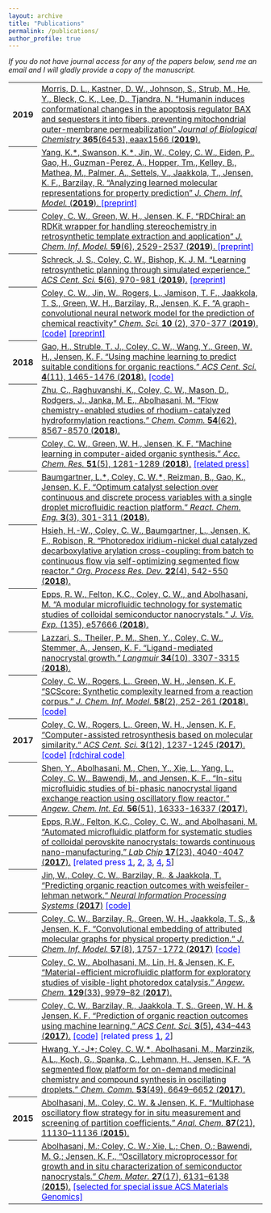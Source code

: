 ```yaml
---
layout: archive
title: "Publications"
permalink: /publications/
author_profile: true
---
```


<em>If you do not have journal access for any of the papers below, send me an email and I will gladly provide a copy of the manuscript.</em>

<table>
  
  <tr><th>2019</th><td>
    <a href="http://www.jbc.org/content/early/2019/11/05/jbc.RA119.011297" target="_blank">
      Morris, D. L., <u>Kastner, D. W.</u>, Johnson, S., Strub, M., He, Y., Bleck, C. K., Lee, D., Tjandra, N. 
      &ldquo;Humanin induces conformational changes in the apoptosis regulator BAX and sequesters it into fibers, preventing mitochondrial outer-membrane permeabilization&rdquo; 
      <em>Journal of Biological Chemistry </em>
      <strong>365</strong>(6453), eaax1566  (<strong>2019</strong>).
    </a> 
  </td></tr>

  <tr><th></th><td>
    <a href="https://pubs.acs.org/doi/abs/10.1021/acs.jcim.9b00237" target="_blank">
      Yang, K.*, Swanson, K.*, Jin, W., <u>Coley, C. W.</u>, Eiden, P., Gao, H., Guzman-Perez, A., Hopper, Tm., Kelley, B., Mathea, M., Palmer, A., Settels, V., Jaakkola, T., Jensen, K. F., Barzilay, R.
      &ldquo;Analyzing learned molecular representations for property prediction&rdquo; 
      <em>J. Chem. Inf. Model.</em> 
      (<strong>2019</strong>).
    </a> 
    <a style="color:blue" href="https://arxiv.org/abs/1904.01561" target="_blank">[preprint]</a>
  </td></tr>

  <tr><th></th><td>
    <a href="https://pubs.acs.org/doi/abs/10.1021/acs.jcim.9b00286" target="_blank">
      <u>Coley, C. W.</u>, Green, W. H., Jensen, K. F. 
      &ldquo;RDChiral: an RDKit wrapper for handling stereochemistry in retrosynthetic template extraction and application&rdquo; 
      <em>J. Chem. Inf. Model.</em>
      <strong>59</strong>(6), 2529-2537 (<strong>2019</strong>).
    </a> 
    <a style="color:blue" href="https://chemrxiv.org/articles/RDChiral_An_RDKit_Wrapper_for_Handling_Stereochemistry_in_Retrosynthetic_Template_Extraction_and_Application/7949024" target="_blank">[preprint]</a>
  </td></tr>


  <tr><th></th><td>
    <a href="https://pubs.acs.org/doi/full/10.1021/acscentsci.9b00055" target="_blank">Schreck, J. S., <u>Coley, C. W.</u>, Bishop, K. J. M. &ldquo;Learning retrosynthetic planning through simulated experience.&rdquo; <em>ACS Cent. Sci. </em><strong>5</strong>(6), 970-981 (<strong>2019</strong>).</a> <a style="color:blue" href="https://arxiv.org/abs/1901.06569" target="_blank">[preprint]</a>
  </td></tr>


  <tr><th></th><td>
    <a href="https://pubs.rsc.org/en/content/articlelanding/2019/sc/c8sc04228d" target="_blank"><u>Coley, C. W.</u>, Jin, W., Rogers, L., Jamison, T. F., Jaakkola, T. S., Green, W. H., Barzilay, R., Jensen, K. F. &ldquo;A graph-convolutional neural network model for the prediction of chemical reactivity&rdquo; <em>Chem. Sci. </em><strong>10</strong> (2), 370-377 (<strong>2019</strong>).</a>  <a style="color:blue" href="https://github.com/connorcoley/rexgen_direct" target="_blank">[code]</a> <a style="color:blue" href="https://doi.org/10.26434/chemrxiv.7163189.v1" target="_blank">[preprint]</a>
  </td></tr>
  
 <tr><th>2018</th><td>
<a href="https://pubs.acs.org/doi/10.1021/acscentsci.8b00357" target="_blank">Gao, H., Struble, T. J., <u>Coley, C. W</u>., Wang, Y., Green, W. H., Jensen, K. F. &ldquo;Using machine learning to predict suitable conditions for organic reactions.&rdquo; <em>ACS Cent. Sci. </em><strong>4</strong>(11), 1465-1476 (<strong>2018</strong>).</a> <a style="color:blue" href="https://github.com/Coughy1991/Reaction_condition_recommendation" target="_blank">[code]</a>
  </td></tr>
  
  <tr><th></th><td>
<a href="http://pubs.rsc.org/en/content/articlelanding/2018/cc/c8cc04650f" target="_blank">Zhu, C., Raghuvanshi, K., <u>Coley, C. W</u>., Mason, D., Rodgers, J., Janka, M. E., Abolhasani, M. &ldquo;Flow chemistry-enabled studies of rhodium-catalyzed hydroformylation reactions.&rdquo; <em>Chem. Comm. </em><strong>54</strong>(62), 8567-8570 (<strong>2018</strong>).</a>
  </td></tr>
  
  <tr><th></th><td>
<a href="https://pubs.acs.org/doi/full/10.1021/acs.accounts.8b00087" target="_blank"><u>Coley, C. W</u>., Green, W. H., Jensen, K. F. &ldquo;Machine learning in computer-aided organic synthesis.&rdquo; <em>Acc. Chem. Res. </em><strong>51</strong>(5), 1281-1289 (<strong>2018</strong>).</a> <a href="http://news.mit.edu/2018/applying-machine-learning-to-challenges-in-pharmaceutical-industry-0517" style="color:blue" target="_blank">[related press]</a>
  </td></tr>

  <tr><th></th><td>
<a href="http://pubs.rsc.org/en/content/articlehtml/2018/re/c8re00032h" target="_blank">Baumgartner, L.*, <u>Coley, C. W.</u>*, Reizman, B., Gao, K., Jensen, K. F. &ldquo;Optimum catalyst selection over continuous and discrete process variables with a single droplet microfluidic reaction platform.&rdquo; <em>React. Chem. Eng.</em> <strong>3</strong>(3), 301-311 (<strong>2018</strong>).</a>
  </td></tr>

  <tr><th></th><td>
<a href="https://pubs.acs.org/doi/abs/10.1021/acs.oprd.8b00018" target="_blank">Hsieh, H.-W., <u>Coley, C. W.</u>, Baumgartner, L., Jensen, K. F., Robison, R. &ldquo;Photoredox iridium-nickel dual catalyzed decarboxylative arylation cross-coupling: from batch to continuous flow via self-optimizing segmented flow reactor.&rdquo; <em>Org. Process Res. Dev. </em><strong>22</strong>(4), 542-550 (<strong>2018</strong>).</a>
  </td></tr>

  <tr><th></th><td>
<a href="https://europepmc.org/abstract/med/29806845" target="_blank">Epps, R. W., Felton, K.C., <u>Coley, C. W.</u>, and Abolhasani, M. &ldquo;A modular microfluidic technology for systematic studies of colloidal semiconductor nanocrystals.&rdquo; <em>J. Vis. Exp.</em> (135), e57666 (<strong>2018</strong>).</a>
  </td></tr>


  <tr><th></th><td>
<a href="https://pubs.acs.org/doi/abs/10.1021/acs.langmuir.8b00076" target="_blank">Lazzari, S., Theiler, P. M., Shen, Y., <u>Coley, C. W.</u>, Stemmer, A., Jensen, K. F. &ldquo;Ligand-mediated nanocrystal growth.&rdquo; <em>Langmuir</em> <strong>34</strong>(10), 3307-3315 (<strong>2018</strong>).</a>
  </td></tr>


  <tr><th></th><td>
<a href="http://pubs.acs.org/doi/abs/10.1021/acs.jcim.7b00622" target="_blank"><u>Coley, C. W</u>., Rogers, L., Green, W. H., Jensen, K. F. &ldquo;SCScore: Synthetic complexity learned from a reaction corpus.&rdquo; <em>J. Chem. Inf. Model.</em> <strong>58</strong>(2), 252-261 (<strong>2018</strong>).</a> <a style="color:blue" href="https://github.com/connorcoley/scscore" target="_blank">[code]</a> 
  </td></tr>


  <tr><th>2017</th><td>
<a href="http://pubs.acs.org/doi/abs/10.1021/acscentsci.7b00355" target="_blank"><u>Coley, C. W</u>., Rogers, L., Green, W. H., Jensen, K. F. &ldquo;Computer-assisted retrosynthesis based on molecular similarity.&rdquo; <em>ACS Cent. Sci. </em><strong>3</strong>(12), 1237-1245 (<strong>2017</strong>).</a> <a style="color:blue" href="https://github.com/connorcoley/retrosim" target="_blank">[code]</a> <a style="color:blue" href="https://github.com/connorcoley/rdchiral" target="_blank">[rdchiral code]</a> 
  </td></tr>


  <tr><th></th><td>
<a href="http://onlinelibrary.wiley.com/doi/10.1002/anie.201710899/full" target="_blank">Shen, Y., Abolhasani, M., Chen, Y., Xie, L., Yang, L., <u>Coley, C. W.</u>, Bawendi, M., and Jensen, K. F.. &ldquo;In-situ microfluidic studies of bi-phasic nanocrystal ligand exchange reaction using oscillatory flow reactor.&rdquo; <em>Angew. Chem. Int. Ed. </em><strong>56</strong>(51), 16333-16337 (<strong>2017</strong>).</a>
  </td></tr>


  <tr><th></th><td>
<a href="http://pubs.rsc.org/-/content/articlehtml/2017/lc/c7lc00884h" target="_blank">Epps, R.W., Felton, K.C., <u>Coley, C. W.</u>, and Abolhasani, M. &ldquo;Automated microfluidic platform for systematic studies of colloidal perovskite nanocrystals: towards continuous nano-manufacturing.&rdquo;<em> Lab Chip </em><strong>17</strong>(23), 4040-4047 (<strong>2017</strong>).</a> <a style="color:blue">[related press <a style="color:blue" href="https://news.ncsu.edu/2017/11/abolhasani-nano-robo-2017/" target="_blank">1</a>, <a style="color:blue" href="https://phys.org/news/2017-11-technology-microfluidic-output-fold.html" target="_blank">2</a>, <a style="color:blue" href="https://www.eurekalert.org/pub_releases/2017-11/ncsu-tim110717.php" target="_blank">3</a>, <a style="color:blue" href="https://www.photonics.com/Article.aspx?AID=62751" target="_blank">4</a>, <a style="color:blue" href="https://www.technologynetworks.com/microfluidics/news/tech-increases-microfluidic-research-data-output-100-fold-293995" target="_blank">5</a>]</a>
  </td></tr>


  <tr><th></th><td>
<a href="http://papers.nips.cc/paper/6854-predicting-organic-reaction-outcomes-with-weisfeiler-lehman-network" target="_blank">Jin, W., <u>Coley, C. W.</u>, Barzilay, R., &amp; Jaakkola, T. &ldquo;Predicting organic reaction outcomes with weisfeiler-lehman network.&rdquo; <em>Neural Information Processing Systems </em>(<strong>2017</strong>)</a> <a style="color:blue" href="https://github.com/wengong-jin/nips17-rexgen" target="_blank">[code]</a> 
  </td></tr>


  <tr><th></th><td>
<a href="http://pubs.acs.org/doi/abs/10.1021/acs.jcim.6b00601" target="_blank"><u>Coley, C. W.</u>, Barzilay, R., Green, W. H., Jaakkola, T. S., &amp; Jensen, K. F. &ldquo;Convolutional embedding of attributed molecular graphs for physical property prediction.&rdquo; <em>J. Chem. Inf. Model.</em> <strong>57</strong>(8), 1757-1772 (<strong>2017</strong>)</a> <a style="color:blue" href="https://github.com/connorcoley/conv_qsar_fast" target="_blank">[code]</a> 
  </td></tr>


  <tr><th></th><td>
<a href="http://onlinelibrary.wiley.com/doi/10.1002/ange.201705148/full" target="_blank"><u>Coley, C. W.</u>, Abolhasani, M., Lin, H. &amp; Jensen, K. F. &ldquo;Material-efficient microfluidic platform for exploratory studies of visible-light photoredox catalysis.&rdquo; <em>Angew. Chem. </em><strong>129</strong>(33), 9979&ndash;82 (<strong>2017</strong>).</a>
  </td></tr>


  <tr><th></th><td>
<a href="http://pubs.acs.org/doi/abs/10.1021/acscentsci.7b00064" target="_blank"><u>Coley, C. W.</u>, Barzilay, R., Jaakkola, T. S., Green, W. H. &amp; Jensen, K. F. &ldquo;Prediction of organic reaction outcomes using machine learning.&rdquo; <em>ACS Cent. Sci.</em> <strong>3</strong>(5)<strong>,</strong> 434&ndash;443 (<strong>2017</strong>).</a> <a style="color:blue" href="https://github.com/connorcoley/ochem_predict_nn" target="_blank">[code]</a> <a style="color:blue">[related press <a style="color:blue" href="http://news.mit.edu/2017/computer-system-predicts-products-chemical-reactions-0627" target="_blank">1</a>, <a style="color:blue" href="https://phys.org/news/2017-06-machine-approach-aid-industrial-drug.html" target="_blank">2</a>]</a>
  </td></tr>


  <tr><th></th><td>
<a href="http://pubs.rsc.org/-/content/articlehtml/2017/cc/c7cc03584e" target="_blank">Hwang, Y.-J*; <u>Coley, C. W.</u>*, Abolhasani, M., Marzinzik, A.L., Koch, G., Spanka, C., Lehmann, H., Jensen, K.F<em>.</em> &ldquo;A segmented flow platform for on-demand medicinal chemistry and compound synthesis in oscillating droplets.&rdquo; <em>Chem. Comm.</em> <strong>53</strong>(49), 6649&ndash;6652 (<strong>2017</strong>).</a>
  </td></tr>


  <tr><th>2015</th><td>
<a href="http://pubs.acs.org/doi/abs/10.1021/acs.analchem.5b03311" target="_blank">Abolhasani, M., <u>Coley, C. W.</u> &amp; Jensen, K. F. &ldquo;Multiphase oscillatory flow strategy for in situ measurement and screening of partition coefficients.&rdquo; <em>Anal. Chem.</em> <strong>87</strong>(21), 11130&ndash;11136 (<strong>2015</strong>).</a>
  </td></tr>


  <tr><th></th><td>
<a href="http://pubs.acs.org/doi/abs/10.1021/acs.chemmater.5b02821" target="_blank">Abolhasani, M.; <u>Coley, C. W.</u>; Xie, L.; Chen, O.; Bawendi, M. G.; Jensen, K. F., &ldquo;Oscillatory microprocessor for growth and in situ characterization of semiconductor nanocrystals.&rdquo; <em>Chem. Mater.</em> <strong>27</strong>(17), 6131&ndash;6138 (<strong>2015</strong>).</a> <a href="https://pubs.acs.org/page/vi/materials-genomics.html" style="color:blue" target="_blank">[selected for special issue ACS Materials Genomics]</a>
  </td></tr>
  
</table>


